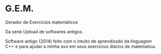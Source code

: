 # G.E.M.
Gerador de Exercícios matemáticos

Da serie Upload de softwares antigos.

Software antigo (2014) feito com o intuito de aprendizado da linguagem C++ e para ajudar a minha avó em seus exercicios diarios de matematica.
